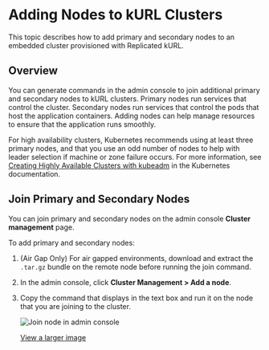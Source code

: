 # Adding Nodes to kURL Clusters

This topic describes how to add primary and secondary nodes to an embedded cluster provisioned with Replicated kURL.

## Overview

You can generate commands in the admin console to join additional primary and secondary nodes to kURL clusters. Primary nodes run services that control the cluster. Secondary nodes run services that control the pods that host the application containers. Adding nodes can help manage resources to ensure that the application runs smoothly.

For high availability clusters, Kubernetes recommends using at least three primary nodes, and that you use an odd number of nodes to help with leader selection if machine or zone failure occurs. For more information, see [Creating Highly Available Clusters with kubeadm](https://kubernetes.io/docs/setup/production-environment/tools/kubeadm/high-availability/) in the Kubernetes documentation.

## Join Primary and Secondary Nodes

You can join primary and secondary nodes on the admin console **Cluster management** page.

To add primary and secondary nodes:

1. (Air Gap Only) For air gapped environments, download and extract the `.tar.gz` bundle on the remote node before running the join command.
1. In the admin console, click **Cluster Management > Add a node**.
1. Copy the command that displays in the text box and run it on the node that you are joining to the cluster.

     ![Join node in admin console](/images/join-node.png)

     [View a larger image](/images/join-node.png)